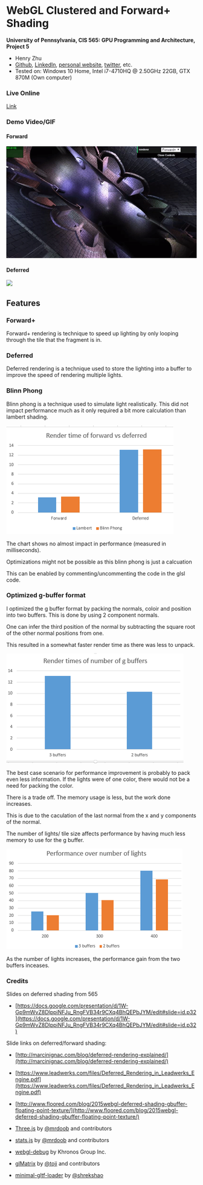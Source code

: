 WebGL Clustered and Forward+ Shading
======================

**University of Pennsylvania, CIS 565: GPU Programming and Architecture, Project 5**

* Henry Zhu
* [Github](https://github.com/Maknee), [LinkedIn](https://www.linkedin.com/in/henry-zhu-347233121/), [personal website](https://maknee.github.io/), [twitter](https://twitter.com/maknees1), etc.
* Tested on: Windows 10 Home, Intel i7-4710HQ @ 2.50GHz 22GB, GTX 870M (Own computer)

### Live Online

[Link](https://maknee.github.io/Project5-WebGL-Clustered-Deferred-Forward-Plus/)

### Demo Video/GIF

#### Forward
![](f.gif)

#### Deferred
![](d.gif)

## Features

### Forward+

Forward+ rendering is technique to speed up lighting by only looping through the tile that the fragment is in.

### Deferred

Deferred rendering is a technique used to store the lighting into a buffer to improve the speed of rendering multiple lights. 

### Blinn Phong

Blinn phong is a technique used to simulate light realistically. This did not impact performance much as it only required a bit more calculation than lambert shading. 

![](blinn.png)

The chart shows no almost impact in performance (measured in milliseconds).

Optimizations might not be possible as this blinn phong is just a calcuation

This can be enabled by commenting/uncommenting the code in the glsl code.

### Optimized g-buffer format

I optimized the g buffer format by packing the normals, coloir and position into two buffers. This is done by using 2 component normals.

One can infer the third position of the normal by subtracting the square root of the other normal positions from one.

This resulted in a somewhat faster render time as there was less to unpack.

![](g.png)

The best case scenario for performance improvement is probably to pack even less information. If the lights were of one color, there would not be a need for packing the color.

There is a trade off. The memory usage is less, but the work done increases. 

This is due to the caculation of the last normal from the x and y components of the normal.

The number of lights/ tile size affects performance by having much less memory to use for the g buffer.

![](g2.png)

As the number of lights increases, the performance gain from the two buffers inceases.

### Credits

Slides on deferred shading from 565
* [https://docs.google.com/presentation/d/1W-Gp9mWvZ8DlppiNFJu_RngFVB34r9CXq4BhQEPbJYM/edit#slide=id.p32](https://docs.google.com/presentation/d/1W-Gp9mWvZ8DlppiNFJu_RngFVB34r9CXq4BhQEPbJYM/edit#slide=id.p32)

Slide links on deferred/forward shading:
* [http://marcinignac.com/blog/deferred-rendering-explained/](http://marcinignac.com/blog/deferred-rendering-explained/)
* [https://www.leadwerks.com/files/Deferred_Rendering_in_Leadwerks_Engine.pdf](https://www.leadwerks.com/files/Deferred_Rendering_in_Leadwerks_Engine.pdf)
* [http://www.floored.com/blog/2015webgl-deferred-shading-gbuffer-floating-point-texture/](http://www.floored.com/blog/2015webgl-deferred-shading-gbuffer-floating-point-texture/)

* [Three.js](https://github.com/mrdoob/three.js) by [@mrdoob](https://github.com/mrdoob) and contributors
* [stats.js](https://github.com/mrdoob/stats.js) by [@mrdoob](https://github.com/mrdoob) and contributors
* [webgl-debug](https://github.com/KhronosGroup/WebGLDeveloperTools) by Khronos Group Inc.
* [glMatrix](https://github.com/toji/gl-matrix) by [@toji](https://github.com/toji) and contributors
* [minimal-gltf-loader](https://github.com/shrekshao/minimal-gltf-loader) by [@shrekshao](https://github.com/shrekshao)
